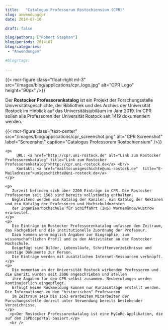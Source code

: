 ```yaml
---
title:   "Catalogus Professorum Rostochiensium (CPR)"
slug: anwendungcpr
date: 2014-07-10

draft: false

blog/authors: ["Robert Stephan"]
blog/periods: 2014-07
blog/categories:
 - "Anwendungen"

#blog/tags:
 
---
```



{{< mcr-figure  class="float-right ml-3" src="/images/blog/applications/cpr_logo.jpg" alt="CPR Logo" height="90px" />}}


Der **Rostocker Professorenkatalog** ist ein Projekt der Forschungsstelle Universitätsgeschichte, 
der Bibliothek und des Archivs der Universität Rostock im Hinblick auf das Universitätsjubiläum im Jahr 2019. 
Im CPR sollen alle Professoren der Universität Rostock seit 1419 dokumentiert werden.   
<div style="clear:both"></div>

{{< mcr-figure class="text-center" src="/images/blog/applications/cpr_screenshot.png" alt="CPR Screenshot"
  label="Screenshot" caption="Catalogus Professorum Rostochiensium" />}}
         

     


    <p>
         URL: <a href="http://cpr.uni-rostock.de" alt="Link zum Rostocker Professorenkatalog" title="Link zum Rostocker Professorenkatalog">http://cpr.uni-rostock.de</a> <br/>
         Kontakt: <a href="mailto:unigeschichte@uni-rostock.de"  title="E-Mailadresse">unigeschichte@uni-rostock.de</a>
    </p>
     
    <p>
       Zurzeit befinden sich über 2200 Einträge im CPR. Die Rostocker Professoren seit 1563 sind bereits vollständig enthalten. 
       Begleitend werden ein Katalog der Kanzler, ein Katalog der Rektoren und ein Katalog der Professoren und Hochschuldozenten 
       der Ingenieurhochschule für Schiffahrt (IHS) Warnemünde/Wustrow erarbeitet.
    </p>
    <p>
       Die Einträge im Rostocker Professorenkatalog umfassen den Zeitraum, das Fachgebiet und die institutionelle Zuordnung der Professur. 
       Dazu kommen wenn möglich Angaben zur Biographie, zum wissenschaftlichen Profil und zu den Aktivitäten an der Rostocker Hochschule. 
       Beigefügt sind Bilder, Lebensläufe, Schriftenverzeichnisse und sonstige Dokumente zur Person. 
       Die Einträge werden mit zusätzlichen Internet-Ressourcen verknüpft. 
    </p> 
    <p>
       Die momentan an der Universität Rostock wirkenden Professoren und die Emeriti wurden seit 2006 angeschrieben und stellen 
       ihre Angaben für den CPR selbst zusammen. Neuberufungen werden kontinuierlich eingepflegt. 
       Erfolgt keine Rückmeldung können nur Kurzeinträge erstellt werden. Die Informationen zu den "historischen" Professoren 
       im Zeitraum 1419 bis 1563 erarbeiten Mitarbeiter der Forschungsstelle derzeit unter Verwendung bereits bestehender Verzeichnisse. 
    </p>
      <p>Der Rostocker Professorenkatalog ist eine MyCoRe-Applikation, die auf dem JSPDocportal basiert.</p>
      <br />
